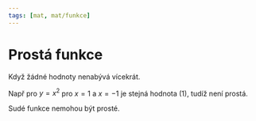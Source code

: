 ```yaml
---
tags: [mat, mat/funkce]
---
```

# Prostá funkce
Když žádné hodnoty nenabývá vícekrát.

Např pro $y=x^2$
pro $x=1$ a $x=-1$ je stejná hodnota (1), tudíž není prostá.

Sudé funkce nemohou být prosté.
